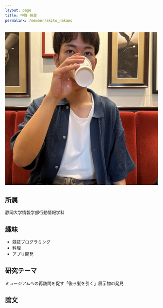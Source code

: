 ```yaml
---
layout: page
title: 中野 暁登
permalink: /member/akito_nakano
---
```


![写真](/assets/img/members/akito_nakano.jpg "中野")

## 所属
静岡大学情報学部行動情報学科

## 趣味
- 競技プログラミング
- 料理
- アプリ開発

## 研究テーマ
ミュージアムへの再訪問を促す「後ろ髪を引く」展示物の発見

## 論文
